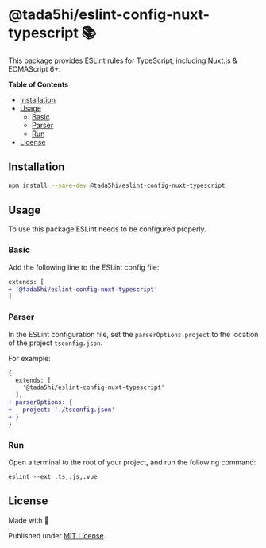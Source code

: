 # @tada5hi/eslint-config-nuxt-typescript 📚
This package provides ESLint rules for TypeScript, including Nuxt.js & ECMAScript 6+.

**Table of Contents**

- [Installation](#installation)
- [Usage](#usage)
  - [Basic](#basic)
  - [Parser](#parser)
  - [Run](#run)
- [License](#license)

## Installation

```bash
npm install --save-dev @tada5hi/eslint-config-nuxt-typescript
```

## Usage

To use this package ESLint needs to be configured properly.

### Basic

Add the following line to the ESLint config file:

```diff
extends: [
+ '@tada5hi/eslint-config-nuxt-typescript'
]
```

### Parser

In the ESLint configuration file, set the `parserOptions.project` to the location of the project `tsconfig.json`.

For example:

```diff
{
  extends: [
    '@tada5hi/eslint-config-nuxt-typescript'
  ],
+ parserOptions: {
+   project: './tsconfig.json'
+ }
}
```

### Run

Open a terminal to the root of your project, and run the following command:

```shell
eslint --ext .ts,.js,.vue
```

## License

Made with 💚

Published under [MIT License](./LICENSE).
